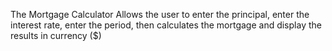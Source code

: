 The Mortgage Calculator
Allows the user to enter the principal,
                   enter the interest rate,
                   enter the period,
then calculates the mortgage and display the results in currency ($)
